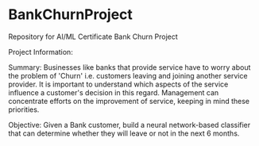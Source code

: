 # BankChurnProject
Repository for AI/ML Certificate Bank Churn Project

Project Information:

Summary: Businesses like banks that provide service have to worry about the problem of 'Churn' i.e. customers leaving and joining another service provider. It is important to understand which aspects of the service influence a customer's decision in this regard. Management can concentrate efforts on the improvement of service, keeping in mind these priorities.

Objective: Given a Bank customer, build a neural network-based classifier that can determine whether they will leave or not in the next 6 months.
